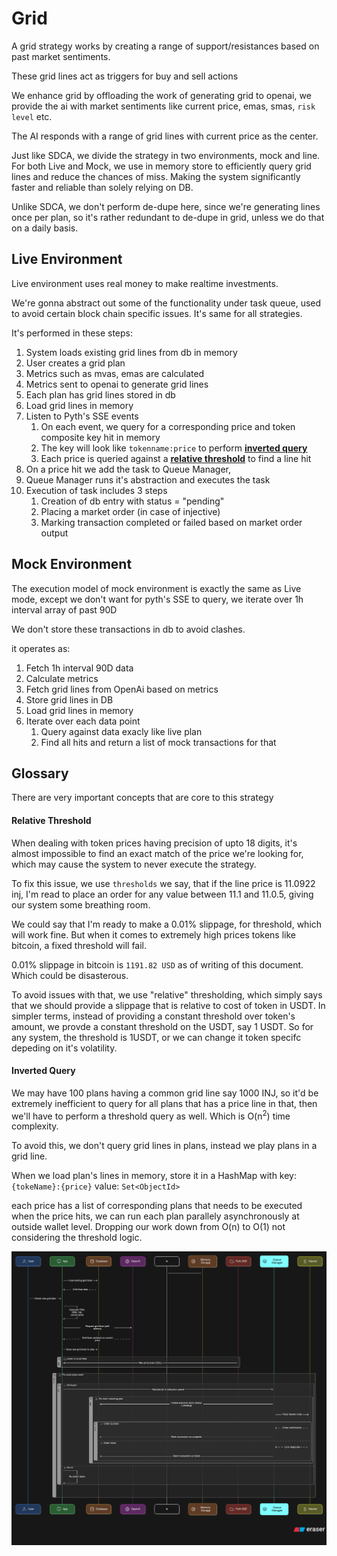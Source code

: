 # Grid

A grid strategy works by creating a range of support/resistances based on past market sentiments.

These grid lines act as triggers for buy and sell actions

We enhance grid by offloading the work of generating grid to openai, we provide the ai with market sentiments like current price, emas, smas, `risk level` etc.

The AI responds with a range of grid lines with current price as the center.

Just like SDCA, we divide the strategy in two environments, mock and line.
For both Live and Mock, we use in memory store to efficiently query grid lines and reduce the chances of miss. Making the system significantly faster and reliable than solely relying on DB.

Unlike SDCA, we don't perform de-dupe here, since we're generating lines once per plan, so it's rather redundant to de-dupe in grid, unless we do that on a daily basis.

## Live Environment

Live environment uses real money to make realtime investments.

We're gonna abstract out some of the functionality under task queue, used to avoid certain block chain specific issues. It's same for all strategies.

It's performed in these steps:

1. System loads existing grid lines from db in memory
2. User creates a grid plan
3. Metrics such as mvas, emas are calculated
4. Metrics sent to openai to generate grid lines
5. Each plan has grid lines stored in db
6. Load grid lines in memory
7. Listen to Pyth's SSE events
   1. On each event, we query for a corresponding price and token composite key hit in memory
   2. The key will look like `tokenname:price` to perform [<u>**inverted query**</u>](#inverted-query)
   3. Each price is queried against a [<u>**relative threshold**</u>](#relative-threshold) to find a line hit
8. On a price hit we add the task to Queue Manager,
9. Queue Manager runs it's abstraction and executes the task
10. Execution of task includes 3 steps
    1. Creation of db entry with status = "pending"
    2. Placing a market order (in case of injective)
    3. Marking transaction completed or failed based on market order output

## Mock Environment

The execution model of mock environment is exactly the same as Live mode,
except we don't want for pyth's SSE to query, we iterate over 1h interval array of past 90D

We don't store these transactions in db to avoid clashes.

it operates as:

1. Fetch 1h interval 90D data
2. Calculate metrics
3. Fetch grid lines from OpenAi based on metrics
4. Store grid lines in DB
5. Load grid lines in memory
6. Iterate over each data point
   1. Query against data exacly like live plan
   2. Find all hits and return a list of mock transactions for that

## Glossary

There are very important concepts that are core to this strategy

#### Relative Threshold

When dealing with token prices having precision of upto 18 digits, it's almost impossible to find an exact match of the price we're looking for, which may cause the system to never execute the strategy.

To fix this issue, we use `thresholds` we say, that if the line price is 11.0922 inj, I'm read to place an order for any value between 11.1 and 11.0.5, giving our system some breathing room.

We could say that I'm ready to make a 0.01% slippage, for threshold, which will work fine.
But when it comes to extremely high prices tokens like bitcoin, a fixed threshold will fail.

0.01% slippage in bitcoin is `1191.82 USD` as of writing of this document. Which could be disasterous.

To avoid issues with that, we use "relative" thresholding, which simply says that we should provide a slippage that is relative to cost of token in USDT.
In simpler terms, instead of providing a constant threshold over token's amount, we provde a constant threshold on the USDT, say 1 USDT. So for any system, the threshold is 1USDT, or we can change it token specifc depeding on it's volatility.

#### Inverted Query

We may have 100 plans having a common grid line say 1000 INJ, so it'd be extremely inefficient to query for all plans that has a price line in that, then we'll have to perform a threshold query as well. Which is O(n<sup>2</sup>) time complexity.

To avoid this, we don't query grid lines in plans, instead we play plans in a grid line.

When we load plan's lines in memory, store it in a HashMap with
key: `{tokeName}:{price}`
value: `Set<ObjectId>`

each price has a list of corresponding plans that needs to be executed when the price hits, we can run each plan parallely asynchronously at outside wallet level. Dropping our work down from O(n) to O(1) not considering the threshold logic.

<img hight="500" alt="diagram" align="center" src="diagram.png" />